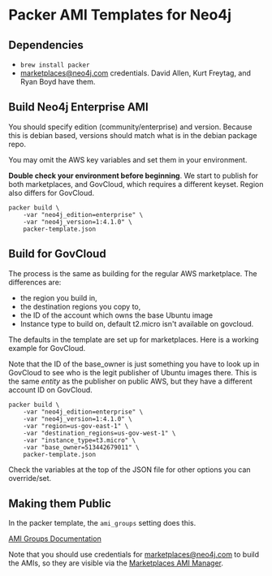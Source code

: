 # Packer AMI Templates for Neo4j

## Dependencies

* `brew install packer`
* marketplaces@neo4j.com credentials.  David Allen, Kurt Freytag, and Ryan Boyd have them.

## Build Neo4j Enterprise AMI

You should specify edition (community/enterprise) and version.  Because this is debian based,
versions should match what is in the debian package repo.

You may omit the AWS key variables and set them in your environment.

**Double check your environment before beginning**.   We start to publish for both marketplaces,
and GovCloud, which requires a different keyset.  Region also differs for GovCloud.

```
packer build \
    -var "neo4j_edition=enterprise" \
    -var "neo4j_version=1:4.1.0" \
    packer-template.json
```

## Build for GovCloud

The process is the same as building for the regular AWS marketplace.  The differences are: 
* the region you build in, 
* the destination regions you copy to, 
* the ID of the account which owns the base Ubuntu image
* Instance type to build on, default t2.micro isn't available on govcloud.

The defaults in the template are set up for marketplaces. Here is a working example for GovCloud.

Note that the ID of the base_owner is just something you have to look up in GovCloud to see who is
the legit publisher of Ubuntu images there.  This is the same *entity* as the publisher on 
public AWS, but they have a different account ID on GovCloud.

```
packer build \
    -var "neo4j_edition=enterprise" \
    -var "neo4j_version=1:4.1.0" \
    -var "region=us-gov-east-1" \
    -var "destination_regions=us-gov-west-1" \
    -var "instance_type=t3.micro" \
    -var "base_owner=513442679011" \
    packer-template.json
```

Check the variables at the top of the JSON file for other options you can override/set.

## Making them Public

In the packer template, the `ami_groups` setting does this.

[AMI Groups Documentation](https://www.packer.io/docs/builders/amazon-ebs.html#ami_groups)

Note that you should use credentials for marketplaces@neo4j.com to build the AMIs, so they are visible
via the [Marketplaces AMI Manager](https://aws.amazon.com/marketplace/management/manage-products/?#/manage-amis.unshared).

